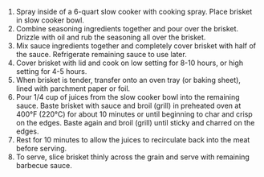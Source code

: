1. Spray inside of a 6-quart slow cooker with cooking spray. Place brisket in slow cooker bowl.
2. Combine seasoning ingredients together and pour over the brisket. Drizzle with oil and rub the seasoning all over the brisket. 
3. Mix sauce ingredients together and completely cover brisket with half of the sauce. Refrigerate remaining sauce to use later.
4. Cover brisket with lid and cook on low setting for 8-10 hours, or high setting for 4-5 hours. 
5. When brisket is tender, transfer onto an oven tray (or baking sheet), lined with parchment paper or foil. 
6. Pour 1/4 cup of juices from the slow cooker bowl into the remaining sauce. Baste brisket with sauce and broil (grill) in preheated oven at 400°F (220°C) for about 10 minutes or until beginning to char and crisp on the edges. Baste again and broil (grill) until sticky and charred on the edges.
7. Rest for 10 minutes to allow the juices to recirculate back into the meat before serving.
8. To serve, slice brisket thinly across the grain and serve with remaining barbecue sauce.